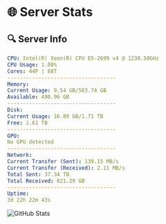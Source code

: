 # 🌐 Server Stats
## 🔍 Server Info
```yaml
CPU: Intel(R) Xeon(R) CPU E5-2699 v4 @ 1238.58GHz
CPU Usage: 1.00%
Cores: 44P | 88T
-----------------------------------
Memory:
Current Usage: 9.54 GB/503.74 GB
Available: 490.96 GB
-----------------------------------
Disk:
Current Usage: 16.89 GB/1.71 TB
Free: 1.61 TB
-----------------------------------
GPU:
No GPU detected
-----------------------------------
Network:
Current Transfer (Sent): 139.15 MB/s
Current Transfer (Received): 2.11 MB/s
Total Sent: 37.34 TB
Total Received: 821.29 GB
-----------------------------------
Uptime:
3d 22h 22m 43s
```
![GitHub Stats](https://img.shields.io/badge/Updated-2025-02-11_21:06:01-blue)